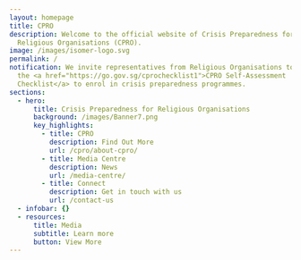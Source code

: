 ```yaml
---
layout: homepage
title: CPRO
description: Welcome to the official website of Crisis Preparedness for
  Religious Organisations (CPRO).
image: /images/isomer-logo.svg
permalink: /
notification: We invite representatives from Religious Organisations to complete
  the <a href="https://go.gov.sg/cprochecklist1">CPRO Self-Assessment
  Checklist</a> to enrol in crisis preparedness programmes.
sections:
  - hero:
      title: Crisis Preparedness for Religious Organisations
      background: /images/Banner7.png
      key_highlights:
        - title: CPRO
          description: Find Out More
          url: /cpro/about-cpro/
        - title: Media Centre
          description: News
          url: /media-centre/
        - title: Connect
          description: Get in touch with us
          url: /contact-us
  - infobar: {}
  - resources:
      title: Media
      subtitle: Learn more
      button: View More
---
```

